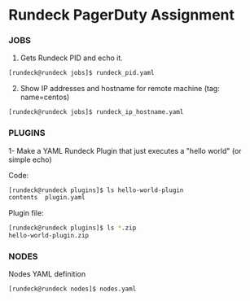 # Rundeck PagerDuty Assignment

### JOBS

1. Gets Rundeck PID and echo it.
```bash
[rundeck@rundeck jobs]$ rundeck_pid.yaml
```


2. Show IP addresses and hostname for remote machine (tag: name=centos)
```bash
[rundeck@rundeck jobs]$ rundeck_ip_hostname.yaml
```

### PLUGINS
1- Make a YAML Rundeck Plugin that just executes a "hello world" (or simple echo)

Code:
```bash
[rundeck@rundeck plugins]$ ls hello-world-plugin
contents  plugin.yaml
```
Plugin file:
```bash
[rundeck@rundeck plugins]$ ls *.zip
hello-world-plugin.zip
```

### NODES

Nodes YAML definition

```bash
[rundeck@rundeck nodes]$ nodes.yaml
```